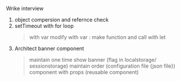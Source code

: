 Wrike interview

1. object compersion and refernce check
2. setTimeout with for loop
      > with var
      > modify with var : make function and call
      > with let
3. Architect banner component 
    > maintain one time show banner (flag in localstorage/ sessionstorage)
    > maintain order (configuration file {json file})
    > component with props (reusable component)